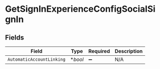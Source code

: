 # GetSignInExperienceConfigSocialSignIn


## Fields

| Field                     | Type                      | Required                  | Description               |
| ------------------------- | ------------------------- | ------------------------- | ------------------------- |
| `AutomaticAccountLinking` | **bool*                   | :heavy_minus_sign:        | N/A                       |